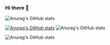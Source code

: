 ### Hi there 👋
<!--

**ricardolsoares/ricardolsoares** is a ✨ _special_ ✨ repository because its `README.md` (this file) appears on your GitHub profile.

Here are some ideas to get you started:

- 🔭 I’m currently working on ...
- 🌱 I’m currently learning ...
- 👯 I’m looking to collaborate on ...
- 🤔 I’m looking for help with ...
- 💬 Ask me about ...
- 📫 How to reach me: ...
- 😄 Pronouns: ...
- ⚡ Fun fact: ...
-->
  
![Anurag's GitHub stats](https://github-readme-stats.vercel.app/api?username=anuraghazra&show_icons=true&theme=radical)


[![Anurag's GitHub stats](https://github-readme-stats.vercel.app/api?username=ricardolsoares)](https://github.com/ricardolsoares/github-readme-stats)
![Anurag's GitHub stats](https://github-readme-stats.vercel.app/api?username=ricardolsoares&show=reviews,discussions_started,discussions_answered,prs_merged,prs_merged_percentage)

![Anurag's GitHub stats](https://github-readme-stats.vercel.app/api?username=ricardolsoares&show_icons=true)
